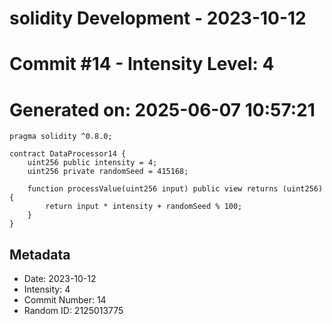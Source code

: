 ﻿# solidity Development - 2023-10-12
# Commit #14 - Intensity Level: 4
# Generated on: 2025-06-07 10:57:21
```solidity
pragma solidity ^0.8.0;

contract DataProcessor14 {
    uint256 public intensity = 4;
    uint256 private randomSeed = 415168;

    function processValue(uint256 input) public view returns (uint256) {
        return input * intensity + randomSeed % 100;
    }
}
```
## Metadata
- Date: 2023-10-12
- Intensity: 4
- Commit Number: 14
- Random ID: 2125013775
